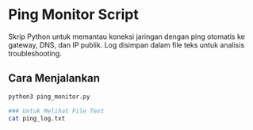 # Ping Monitor Script

Skrip Python untuk memantau koneksi jaringan dengan ping otomatis ke gateway, DNS, dan IP publik. Log disimpan dalam file teks untuk analisis troubleshooting.

## Cara Menjalankan
```bash
python3 ping_monitor.py

### Untuk Melihat File Text
cat ping_log.txt
